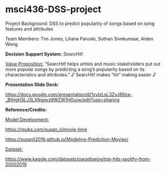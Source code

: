 # msci436-DSS-project
Project Background: DSS to predict popularity of songs based on song features and attributes

Team Members: Tim Jones, Liliana Paroski, Suthan Sivekumaar, Aiden Wong

**Decision Support System:** *SearcHit!*

<ins>Value Proposition:</ins>
“SearcHit! helps artists and music stakeholders put out more popular songs by predicting a song’s popularity based on its characteristics and attributes.” ♪ SearcHit! makes “hit” making easier ♪

**Presentation Slide Deck:**

https://docs.google.com/presentation/d/1zyIzLsL3ZvJ89za-_BIHgH3LJ3LXNgpvz9WZW1HGujw/edit?usp=sharing

**Reference/Credits:**

<ins>Model Development:</ins>

https://rpubs.com/susan_li/movie-time

https://susanli2016.github.io/Modeling-Prediction-Movies/

<ins>Dataset:</ins>

https://www.kaggle.com/datasets/paradisejoy/top-hits-spotify-from-20002019
